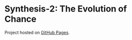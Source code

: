 # Synthesis-2: The Evolution of Chance
Project hosted on <a href="https://sickandhungry.github.io/chano-meter-website/">GitHub Pages</a>.
